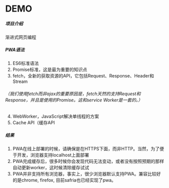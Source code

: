 # DEMO

##### 项目介绍
渐进式网页编程

##### PWA语法
1. ES6标准语法
2. Promise标准，这是最为重要的知识点
3. fetch，全新的获取资源的API，它包括Request、Response、Header和Stream
######   （我们使用fetch而非ajax的重要原因是，fetch天然的支持Request和Response，并且是使用的Promise。这和service Worker是一套的。）
4. WebWorker，JavaScript解决单线程的方案
5. Cache API（缓存API

##### 结果
1. PWA在线上部署的时候，请确保是在HTTPS下面，而非HTTP。当然，为了便于开发，浏览器支持localhost上面部署
2. PWA完成缓存后，很多时候你会发现代码无法变动，或者没有按照预期的那样自动更新worker，这时候清除缓存试试
3. PWA并非支持所有浏览器，事实上，很少浏览器默认支持PWA。兼容比较好的是chrome, firefox, 目前safria也已经实现了pwa。